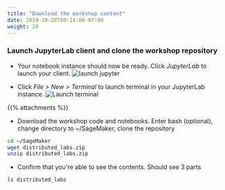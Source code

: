 ```yaml
---
title: "Download the workshop content"
date: 2019-10-28T00:14:06-07:00
weight: 20
---
```

### Launch JupyterLab client and clone the workshop repository
* Your notebook instance should now be ready. Click *JupyterLab* to launch your client.
![launch jupyter](/images/setup/launch_jupyter.png)

* Click *File > New >  Terminal* to launch terminal in your JupyterLab instance.
![Launch terminal](/images/setup/launch_terminal.png)

{{% attachments %}}

* Download the workshop code and notebooks. Enter bash (optional), change directory to ~/SageMaker, clone the repository
```bash
cd ~/SageMaker
wget distributed_labs.zip
unzip distributed_labs.zip
```
* Confirm that you're able to see the contents. Should see 3 parts
```
ls distributed_labs
```
